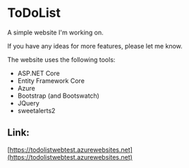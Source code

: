 # ToDoList

A simple website I'm working on.

If you have any ideas for more features, please let me know.

The website uses the following tools:

- ASP.NET Core
- Entity Framework Core
- Azure
- Bootstrap (and Bootswatch)
- JQuery
- sweetalerts2

## Link:

[https://todolistwebtest.azurewebsites.net](https://todolistwebtest.azurewebsites.net)
